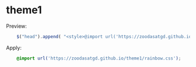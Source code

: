 theme1
======

Preview: 
```js
    $("head").append( "<style>@import url('https://zoodasatgd.github.io/theme1/rainbow.css');</style>" )
```
Apply:
```css
    @import url('https://zoodasatgd.github.io/theme1/rainbow.css');
```

